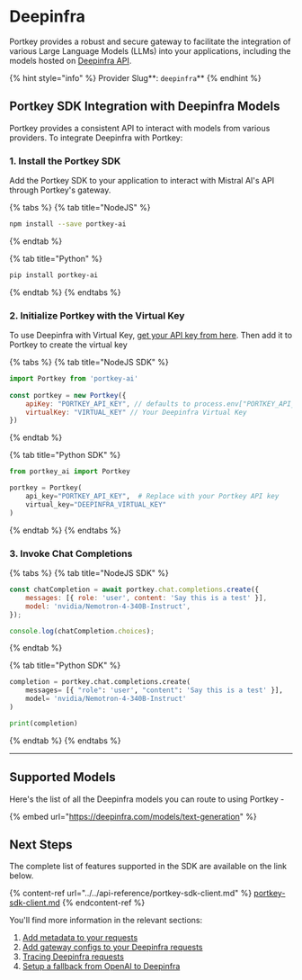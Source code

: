 # Deepinfra

Portkey provides a robust and secure gateway to facilitate the integration of various Large Language Models (LLMs) into your applications, including the models hosted on [Deepinfra API](https://deepinfra.com/models/text-generation).

{% hint style="info" %}
Provider Slug**: **<mark style="color:blue;">**`deepinfra`**</mark>
{% endhint %}

## Portkey SDK Integration with Deepinfra Models

Portkey provides a consistent API to interact with models from various providers. To integrate Deepinfra with Portkey:

### **1. Install the Portkey SDK**

Add the Portkey SDK to your application to interact with Mistral AI's API through Portkey's gateway.

{% tabs %}
{% tab title="NodeJS" %}
```bash
npm install --save portkey-ai
```
{% endtab %}

{% tab title="Python" %}
```bash
pip install portkey-ai
```
{% endtab %}
{% endtabs %}

### **2. Initialize Portkey with the Virtual Key**

To use Deepinfra with Virtual Key, [get your API key from here](https://deepinfra.com/dash/api\_keys).  Then add it to Portkey to create the virtual key

{% tabs %}
{% tab title="NodeJS SDK" %}
```javascript
import Portkey from 'portkey-ai'
 
const portkey = new Portkey({
    apiKey: "PORTKEY_API_KEY", // defaults to process.env["PORTKEY_API_KEY"]
    virtualKey: "VIRTUAL_KEY" // Your Deepinfra Virtual Key
})
```
{% endtab %}

{% tab title="Python SDK" %}
```python
from portkey_ai import Portkey

portkey = Portkey(
    api_key="PORTKEY_API_KEY",  # Replace with your Portkey API key
    virtual_key="DEEPINFRA_VIRTUAL_KEY"
)
```
{% endtab %}
{% endtabs %}

### **3. Invoke Chat Completions**

{% tabs %}
{% tab title="NodeJS SDK" %}
```javascript
const chatCompletion = await portkey.chat.completions.create({
    messages: [{ role: 'user', content: 'Say this is a test' }],
    model: 'nvidia/Nemotron-4-340B-Instruct',
});

console.log(chatCompletion.choices);
```
{% endtab %}

{% tab title="Python SDK" %}
```python
completion = portkey.chat.completions.create(
    messages= [{ "role": 'user', "content": 'Say this is a test' }],
    model= 'nvidia/Nemotron-4-340B-Instruct'
)

print(completion)
```
{% endtab %}
{% endtabs %}

***

## Supported Models

Here's the list of all the Deepinfra models you can route to using Portkey -&#x20;

{% embed url="https://deepinfra.com/models/text-generation" %}

## Next Steps

The complete list of features supported in the SDK are available on the link below.

{% content-ref url="../../api-reference/portkey-sdk-client.md" %}
[portkey-sdk-client.md](../../api-reference/portkey-sdk-client.md)
{% endcontent-ref %}

You'll find more information in the relevant sections:

1. [Add metadata to your requests](../../product/observability/metadata.md)
2. [Add gateway configs to your Deepinfra](../../product/ai-gateway/configs.md)[ requests](../../product/ai-gateway/configs.md)
3. [Tracing Deepinfra requests](../../product/observability/traces.md)
4. [Setup a fallback from OpenAI to Deepinfra](../../product/ai-gateway/fallbacks.md)
